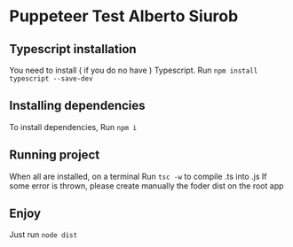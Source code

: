 # Puppeteer Test Alberto Siurob


## Typescript installation
You need to install ( if you do no have ) Typescript. Run `npm install typescript --save-dev`

## Installing dependencies
To install dependencies, Run `npm i`

## Running project
When all are installed, on a terminal Run `tsc -w` to compile .ts into .js
If some error is thrown, please create manually the foder dist on the root app

## Enjoy
Just run `node dist`



